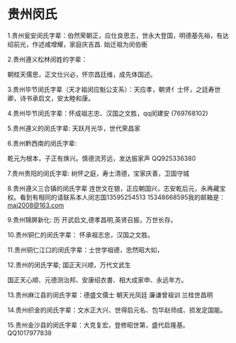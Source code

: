 # 贵州闵氏

1.贵州瓮安闵氏字辈：伯然荣朝正，应仕良思志，世永大登国，明德基先裕，有达绍前光，作述咸增耀，家庭庆吉昌. 始迁祖为闵伯衝

2.贵州遵义松林闵姓的字辈：

朝桂天儒思，正文仕兴必，怀宗昌廷维，成先体国述。

3.贵州毕节闵氏字辈（天才祖闵应魁公支系）：天应孝，朝贤亻士怀，之廷寿世卿，诗书承启文，安太睦和康。

4.贵州毕节闵氏字辈：怀成祖志忠、汉国之文胜，qq闵建安 (769768102)

5.贵州遵义的闵氏字辈: 天跃月光华，世代荣昌家

6.贵州黔西南的闵氏字辈:

乾元为根本，子正有焕兴。慎德流芳远，发达振家声  QQ925336380

7.贵州贵阳的闵氏字辈: 树怀之庭，寿士清德，宝家庆善，卫国守城

8.贵州遵义三合镇的闵氏字辈 连世文在银，正应朝国兴，志安乾后元，永再藏宝权。看到有相同的请联系本人闵志国13595254513 15348668595我的邮箱是：maj2008@163.com

9.贵州锦屏新化: 历 开武启文,德孝昌明,英贤召振，万世长存。

10.贵州铜仁的闵氏字辈： 怀承祖志忠，汉国之文胜。

11.贵州铜仁江口的闵氏字辈：士世学祖德，忠然昭大如，

12.贵州的闵氏字辈; 国正天兴顺，万代文武生

国正天心顺、元德测治邦、安康绍衣書、相大成家申、永远年方。

13.贵州麻江县的闵氏字辈：德盛文儒士 朝天光凤廷 廉谦曾祖训 兰桂世昌明

14.贵州织金的闵氏字辈：文水正大兴、世得启元名、包华赵师成、损发定国能。

15.贵州金沙县的闵氏字辈：大克复宏，登修昭世第，盛代启隆基。QQ1017977838